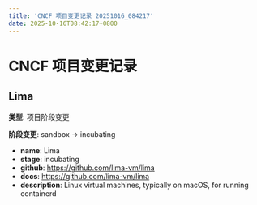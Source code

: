 ```yaml
---
title: 'CNCF 项目变更记录 20251016_084217'
date: 2025-10-16T08:42:17+0800
---
```


# CNCF 项目变更记录

## Lima
**类型**: 项目阶段变更

**阶段变更**: sandbox → incubating

- **name**: Lima
- **stage**: incubating
- **github**: https://github.com/lima-vm/lima
- **docs**: https://github.com/lima-vm/lima
- **description**: Linux virtual machines, typically on macOS, for running containerd

